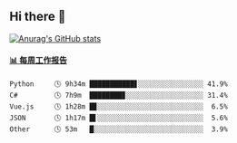 ## Hi there 👋

[![Anurag's GitHub stats](https://github-readme-stats-orilights.vercel.app/api?username=orilights)](https://github.com/anuraghazra/github-readme-stats)

<!--
**OriLight152/OriLight152** is a ✨ _special_ ✨ repository because its `README.md` (this file) appears on your GitHub profile.

Here are some ideas to get you started:

- 🔭 I’m currently working on ...
- 🌱 I’m currently learning ...
- 👯 I’m looking to collaborate on ...
- 🤔 I’m looking for help with ...
- 💬 Ask me about ...
- 📫 How to reach me: ...
- 😄 Pronouns: ...
- ⚡ Fun fact: ...
-->

<!-- waka-box start -->
#### <a href="https://gist.github.com/92c8d5b388768c10efcba86e82b7c4fb" target="_blank">📊 每周工作报告</a>
```text
Python     🕓 9h34m ███████████▋░░░░░░░░░░░░░░░░ 41.9%
C#         🕓 7h9m  ████████▊░░░░░░░░░░░░░░░░░░░ 31.4%
Vue.js     🕓 1h28m █▊░░░░░░░░░░░░░░░░░░░░░░░░░░  6.5%
JSON       🕓 1h17m █▌░░░░░░░░░░░░░░░░░░░░░░░░░░  5.6%
Other      🕓 53m   █░░░░░░░░░░░░░░░░░░░░░░░░░░░  3.9%
```
<!-- Powered by https://github.com/journey-ad/waka-box-go . -->
<!-- waka-box end -->
